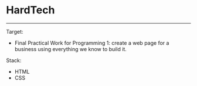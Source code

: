 # HardTech
---

Target:

- Final Practical Work for Programming 1: create a web page for a business using everything we know to build it.

Stack:

- HTML
- CSS
